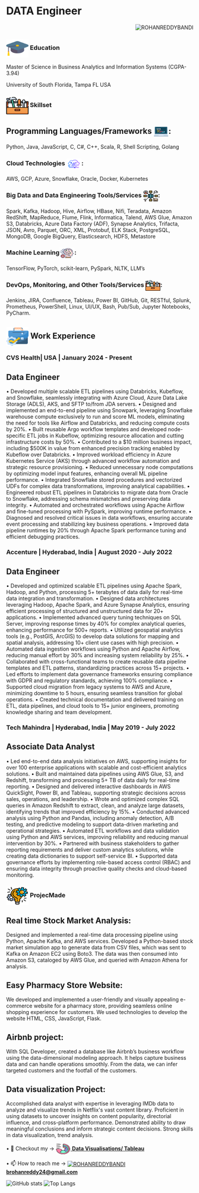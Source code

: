 # DATA Engineer

<p align="right"> <img src="https://komarev.com/ghpvc/?username=rohanreddy1&label=Profile%20views&color=0e75b6&style=flat" alt="ROHANREDDYBANDI" /> </p>

### <img align="center" src="assets/mortarboard.png" alt="ROHANREDDYBANDI" height="50" width="60" /> Education
Master of Science in Business Analytics and Information Systems (CGPA-3.94) 

University of South Florida, Tampa FL USA

### <img align="center" src="assets/tool-box.png" alt="ROHANREDDYBANDI" height="50" width="60" /> Skillset
## Programming Languages/Frameworks <img align="center" src="assets/programming.png" alt="ROHANREDDYBANDI" height="30" width="40" />:
Python, Java, JavaScript, C, C#, C++, Scala, R, Shell Scripting, Golang

### Cloud Technologies <img align="center" src="assets/cloud.png" alt="ROHANREDDYBANDI" height="30" width="40" />:
AWS, GCP, Azure, Snowflake, Oracle, Docker, Kubernetes

### Big Data and Data Engineering Tools/Services <img align="center" src="assets/big-data.png" alt="ROHANREDDYBANDI" height="30" width="40" />:
Spark, Kafka, Hadoop, Hive, Airflow, HBase, Nifi, Teradata, Amazon RedShift, MapReduce, Flume, Flink, Informatica, Talend, AWS Glue, Amazon S3, Databricks, Azure Data Factory (ADF), Synapse Analytics, Trifacta, JSON, Avro, Parquet, ORC, XML, Protobuf, ELK Stack, PostgreSQL, MongoDB, Google BigQuery, Elasticsearch, HDFS, Metastore

### Machine Learning<img align="center" src="assets/machine-learning.png" alt="ROHANREDDYBANDI" height="30" width="40" />:
TensorFlow, PyTorch, scikit-learn, PySpark, NLTK, LLM’s 

### DevOps, Monitoring, and Other Tools/Services <img align="center" src="assets/tool-box.png" alt="ROHANREDDYBANDI" height="30" width="40" />:
Jenkins, JIRA, Confluence, Tableau, Power BI, GitHub, Git, RESTful, Splunk, Prometheus, PowerShell, Linux, UI/UX, Bash, Pub/Sub, Jupyter Notebooks, PyCharm.</strong></p>

## <img align="center" src="assets/career.png" alt="ROHANREDDYBANDI" height="50" width="60" /> Work Experience

### CVS Health| USA | January  2024 - Present
## Data Engineer
•	Developed multiple scalable ETL pipelines using Databricks, Kubeflow, and Snowflake, seamlessly integrating with Azure Cloud, Azure Data Lake Storage (ADLS), AKS, and SFTP to/from JDA servers.
•	Designed and implemented an end-to-end pipeline using Snowpark, leveraging Snowflake warehouse compute exclusively to run and score ML models, eliminating the need for tools like       Airflow and Databricks, and reducing compute costs by 20%.
•	Built reusable Argo workflow templates and developed node-specific ETL jobs in Kubeflow, optimizing resource allocation and cutting infrastructure costs by 50%.
•	Contributed to a $10 million business impact, including $500K in value from enhanced precision tracking enabled by Kubeflow over Databricks.
•	Improved workload efficiency in Azure Kubernetes Service (AKS) through advanced workflow automation and strategic resource provisioning.
•	Reduced unnecessary node computations by optimizing model input features, enhancing overall ML pipeline performance.
•	Integrated Snowflake stored procedures and vectorized UDFs for complex data transformations, improving analytical capabilities.
•	Engineered robust ETL pipelines in Databricks to migrate data from Oracle to Snowflake, addressing schema mismatches and preserving data integrity.
•	Automated and orchestrated workflows using Apache Airflow and fine-tuned processing with PySpark, improving runtime performance.
•	Diagnosed and resolved critical issues in data workflows, ensuring accurate event processing and stabilizing key business operations.
•	Improved data pipeline runtimes by 20% through Apache Spark performance tuning and efficient debugging practices.



### Accenture | Hyderabad, India | August 2020 - July 2022

## Data Engineer
•	Developed and optimized scalable ETL pipelines using Apache Spark, Hadoop, and Python, processing 5+ terabytes of data daily for real-time data integration and transformation.
•	Designed data architectures leveraging Hadoop, Apache Spark, and Azure Synapse Analytics, ensuring efficient processing of structured and unstructured data for 20+ applications.
•	Implemented advanced query tuning techniques on SQL Server, improving response times by 40% for complex analytical queries, enhancing performance for 500+ reports.
•	Utilized geospatial analytics tools (e.g., PostGIS, ArcGIS) to develop data solutions for mapping and spatial analysis, addressing 10+ client use cases with high precision.
•	Automated data ingestion workflows using Python and Apache Airflow, reducing manual effort by 30% and increasing system reliability by 25%.
•	Collaborated with cross-functional teams to create reusable data pipeline templates and ETL patterns, standardizing practices across 15+ projects.
•	Led efforts to implement data governance frameworks ensuring compliance with GDPR and regulatory standards, achieving 100% compliance.
•	Supported cloud migration from legacy systems to AWS and Azure, minimizing downtime to 5 hours, ensuring seamless transition for global operations.
•	Created technical documentation and delivered training on ETL, data pipelines, and cloud tools to 15+ junior engineers, promoting knowledge sharing and team development.

### Tech Mahindra | Hyderabad, India | May 2019 - July 2022

##  Associate Data Analyst 

•	Led end-to-end data analysis initiatives on AWS, supporting insights for over 100 enterprise applications with scalable and cost-efficient analytics solutions.
•	Built and maintained data pipelines using AWS Glue, S3, and Redshift, transforming and processing 5+ TB of data daily for real-time reporting.
•	Designed and delivered interactive dashboards in AWS QuickSight, Power BI, and Tableau, supporting strategic decisions across sales, operations, and leadership.
•	Wrote and optimized complex SQL queries in Amazon Redshift to extract, clean, and analyze large datasets, identifying trends that improved efficiency by 15%.
•	Conducted advanced analysis using Python and Pandas, including anomaly detection, A/B testing, and predictive modeling to support data-driven marketing and operational strategies.
•	Automated ETL workflows and data validation using Python and AWS services, improving reliability and reducing manual intervention by 30%.
•	Partnered with business stakeholders to gather reporting requirements and deliver custom analytics solutions, while creating data dictionaries to support self-service BI.
•	Supported data governance efforts by implementing role-based access control (RBAC) and ensuring data integrity through proactive quality checks and cloud-based monitoring.



### <img align="center" src="assets/project-management.png" alt="ROHANREDDYBANDI" height="50" width="60" /> ProjecMade 
## Real time Stock Market Analysis:
Designed and implemented a real-time data processing pipeline using Python, Apache Kafka, and AWS services. Developed a Python-based stock market simulation app to generate data from CSV files, which was sent to Kafka on Amazon EC2 using Boto3. The data was then consumed into Amazon S3, cataloged by AWS Glue, and queried with Amazon Athena for analysis.
## Easy Pharmacy Store Website: 
We developed and implemented a user-friendly and visually appealing e-commerce website for a pharmacy store, providing seamless online shopping experience for customers. We used technologies to develop the website HTML, CSS, JavaScript, Flask.
## Airbnb project:
With SQL Developer, created a database like Airbnb’s business workflow using the data-dimensional modeling approach. It helps capture business data and can handle operations smoothly. From the data, we can infer targeted customers and the footfall of the customers.
## Data visualization Project:
Accomplished data analyst with expertise in leveraging IMDb data to analyze and visualize trends in Netflix's vast content library. Proficient in using datasets to uncover insights on content popularity, directorial influence, and cross-platform performance. Demonstrated ability to draw meaningful conclusions and inform strategic content decisions. Strong skills in data visualization, trend analysis.

<p>&#x2022; 📝 Checkout my -> <a href="https://public.tableau.com/app/profile/rohan.reddy4614/vizzes"><img align="center" src="assets/visualisation.png" alt="ROHANREDDYBANDI" height="30" width="40" /> <strong>Data Visualisations/ Tableau</strong></a></p>

<p>&#x2022; 📫 How to reach me -> <a href="mailto:brohanreddy24@gmail.com"><img align="center" src="https://user-images.githubusercontent.com/56149197/218254506-dd38dc25-4dc9-4f24-be93-d05a7be9c3d6.png" alt="ROHANREDDYBANDI" height="30" width="40" /> <strong>brohanreddy24@gmail.com</strong></a></p>


![GitHub stats](https://github-readme-stats.vercel.app/api?username=rohanreddy1&show_icons=true&theme=tokyonight)
![Top Langs](https://github-readme-stats.vercel.app/api/top-langs/?username=rohanreddy1&theme=tokyonight)
